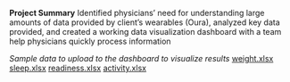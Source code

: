 **Project Summary**
Identified physicians’ need for understanding large amounts of data provided by client’s wearables (Oura), analyzed key data provided, and created a working data visualization dashboard with a team help physicians quickly process information

*Sample data to upload to the dashboard to visualize results*
[weight.xlsx](https://github.com/wangshei/ouradatavis/files/15204602/weight.xlsx)
[sleep.xlsx](https://github.com/wangshei/ouradatavis/files/15204601/sleep.xlsx)
[readiness.xlsx](https://github.com/wangshei/ouradatavis/files/15204600/readiness.xlsx)
[activity.xlsx](https://github.com/wangshei/ouradatavis/files/15204599/activity.xlsx)
